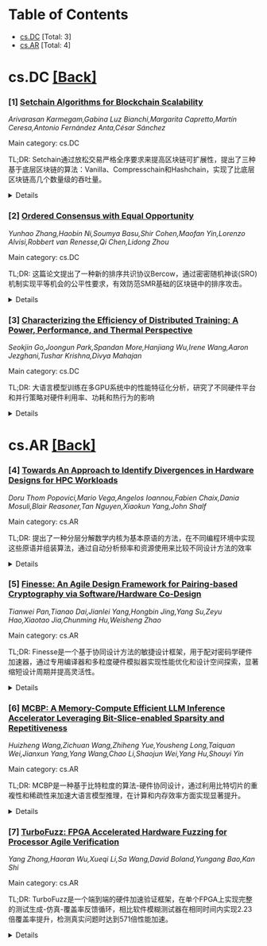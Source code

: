 <div id=toc></div>

# Table of Contents

- [cs.DC](#cs.DC) [Total: 3]
- [cs.AR](#cs.AR) [Total: 4]


<div id='cs.DC'></div>

# cs.DC [[Back]](#toc)

### [1] [Setchain Algorithms for Blockchain Scalability](https://arxiv.org/abs/2509.09795)
*Arivarasan Karmegam,Gabina Luz Bianchi,Margarita Capretto,Martín Ceresa,Antonio Fernández Anta,César Sánchez*

Main category: cs.DC

TL;DR: Setchain通过放松交易严格全序要求来提高区块链可扩展性，提出了三种基于底层区块链的算法：Vanilla、Compresschain和Hashchain，实现了比底层区块链高几个数量级的吞吐量。


<details>
  <summary>Details</summary>
Motivation: 解决区块链可扩展性问题，通过放松交易严格全序要求来提高吞吐量。

Method: 提出三种Setchain算法：Vanilla（基础实现）、Compresschain（批量压缩）和Hashchain（哈希批处理），基于CometBFT平台实现，使用epoch-proof机制确保安全性。

Result: 在4、7、10个服务器的集群测试中，Setchain算法达到比底层区块链高几个数量级的吞吐量，最终性延迟低于4秒。

Conclusion: Setchain算法通过放松排序要求有效提高了区块链的可扩展性，三种算法在不同场景下都有良好表现，Hashchain特别适合轻客户端应用。

Abstract: Setchain has been proposed to increase blockchain scalability by relaxing the
strict total order requirement among transactions. Setchain organizes elements
into a sequence of sets, referred to as epochs, so that elements within each
epoch are unordered. In this paper, we propose and evaluate three distinct
Setchain algorithms, that leverage an underlying block-based ledger. Vanilla is
a basic implementation that serves as a reference point. Compresschain
aggregates elements into batches, and compresses these batches before appending
them as epochs in the ledger. Hashchain converts batches into fixed-length
hashes which are appended as epochs in the ledger. This requires Hashchain to
use a distributed service to obtain the batch contents from its hash. To allow
light clients to safely interact with only one server, the proposed algorithms
maintain, as part of the Setchain, proofs for the epochs. An epoch-proof is the
hash of the epoch, cryptographically signed by a server. A client can verify
the correctness of an epoch with $f+1$ epoch-proofs (where $f$ is the maximum
number of Byzantine servers assumed). All three Setchain algorithms are
implemented on top of the CometBFT blockchain application platform. We
conducted performance evaluations across various configurations, using clusters
of four, seven, and ten servers. Our results show that the Setchain algorithms
reach orders of magnitude higher throughput than the underlying blockchain, and
achieve finality with latency below 4 seconds.

</details>


### [2] [Ordered Consensus with Equal Opportunity](https://arxiv.org/abs/2509.09868)
*Yunhao Zhang,Haobin Ni,Soumya Basu,Shir Cohen,Maofan Yin,Lorenzo Alvisi,Robbert van Renesse,Qi Chen,Lidong Zhou*

Main category: cs.DC

TL;DR: 这篇论文提出了一种新的排序共识协议Bercow，通过密密随机神谈(SRO)机制实现平等机会的公平性要求，有效防范SMR基础的区块链中的排序攻击。


<details>
  <summary>Details</summary>
Motivation: 传统状态机复制(SMR)协议对命令最终排序没有要求，但在区块链中排序致关金融奖励。虽然有排序共识来限制希腊节点影响，但实际中即使没有希腊节点，通过更快网络或更近距离等因素，某些客户仍可获得不公平优势。

Method: 提出扩展排序共识要求支持平等机会的公平性概念，并介绍了密密随机神谈(SRO)系统组件，能够以故障容错方式生成随机数。提出了基于信任硬件和阈值可验证随机函数的两种SRO设计，并在Bercow协议中实现。

Result: 开发了Bercow协议，能够在可配置因子范围内近似实现平等机会，有效减缓SMR基础区块链中的知名排序攻击。

Conclusion: 通过引入平等机会公平性概念和随机性机制，这项研究为SMR基础区块链提供了更公平的排序解决方案，能够在保持共识性能的同时有效应对实际中的排序欺诈问题。

Abstract: The specification of state machine replication (SMR) has no requirement on
the final total order of commands. In blockchains based on SMR, however, order
matters, since different orders could provide their clients with different
financial rewards. Ordered consensus augments the specification of SMR to
include specific guarantees on such order, with a focus on limiting the
influence of Byzantine nodes. Real-world ordering manipulations, however, can
and do happen even without Byzantine replicas, typically because of factors,
such as faster networks or closer proximity to the blockchain infrastructure,
that give some clients an unfair advantage. To address this challenge, this
paper proceeds to extend ordered consensus by requiring it to also support
equal opportunity, a concrete notion of fairness, widely adopted in social
sciences. Informally, equal opportunity requires that two candidates who,
according to a set of criteria deemed to be relevant, are equally qualified for
a position (in our case, a specific slot in the SMR total order), should have
an equal chance of landing it. We show how randomness can be leveraged to keep
bias in check, and, to this end, introduce the secret random oracle (SRO), a
system component that generates randomness in a fault-tolerant manner. We
describe two SRO designs based, respectively, on trusted hardware and threshold
verifiable random functions, and instantiate them in Bercow, a new ordered
consensus protocol that, by approximating equal opportunity up to within a
configurable factor, can effectively mitigate well-known ordering attacks in
SMR-based blockchains.

</details>


### [3] [Characterizing the Efficiency of Distributed Training: A Power, Performance, and Thermal Perspective](https://arxiv.org/abs/2509.10371)
*Seokjin Go,Joongun Park,Spandan More,Hanjiang Wu,Irene Wang,Aaron Jezghani,Tushar Krishna,Divya Mahajan*

Main category: cs.DC

TL;DR: 大语言模型训练在多GPU系统中的性能特征化分析，研究了不同硬件平台和并行策略对硬件利用率、功耗和热行为的影响


<details>
  <summary>Details</summary>
Motivation: 随着LLM训练负荷越来越超出单节点能力，需要深入理解这些模型在大规模多GPU系统中的行为特征

Method: 在NVIDIA H100/H200和AMD MI250 GPU平台上，对密集和稀疏模型进行综合性能分析，测试了张量并行、水线并行、数据并行和专家并行策略，评估激活重计算和计算-通信重叠等优化技术

Result: 发现性能不仅仅取决于硬件规模，调试好的少数高内存GPU系统在通信缚口情况下更优，某些并行组合导致带宽利用率低，过大微批量会导致功耗峰值和热限制问题

Conclusion: 训练性能由硬件、系统拓扑结构和模型执行之间的复杂交互决定，建议从系统和硬件设计方面进行优化以提升未来LLM系统的可扩展性和可靠性

Abstract: The rapid scaling of Large Language Models (LLMs) has pushed training
workloads far beyond the limits of single-node analysis, demanding a deeper
understanding of how these models behave across large-scale, multi-GPU systems.
In this paper, we present a comprehensive characterization of LLM training
across diverse real-world workloads and hardware platforms, including NVIDIA
H100/H200 and AMD MI250 GPUs. We analyze dense and sparse models under various
parallelism strategies -- tensor, pipeline, data, and expert -- and evaluate
their effects on hardware utilization, power consumption, and thermal behavior.
We further evaluate the effectiveness of optimizations such as activation
recomputation and compute-communication overlap. Our findings show that
performance is not determined solely by scaling hardware capacity. Scale-up
systems with fewer, higher-memory GPUs can outperform scale-out systems in
communication-bound regimes, but only under carefully tuned configurations; in
other cases, scale-out deployments achieve superior throughput. We also show
that certain parallelism combinations, such as tensor with pipeline, lead to
bandwidth underutilization due to inefficient data chunking, while increasing
microbatch sizes beyond a certain point induces bursty execution and peak power
excursions that worsen thermal throttling. These insights reveal how training
performance is shaped by complex interactions between hardware, system
topology, and model execution. We conclude by offering recommendations for
system and hardware design to improve the scalability and reliability of future
LLM systems and workloads. The source code of this project is available at
https://github.com/sitar-lab/CharLLM-PPT.

</details>


<div id='cs.AR'></div>

# cs.AR [[Back]](#toc)

### [4] [Towards An Approach to Identify Divergences in Hardware Designs for HPC Workloads](https://arxiv.org/abs/2509.09774)
*Doru Thom Popovici,Mario Vega,Angelos Ioannou,Fabien Chaix,Dania Mosuli,Blair Reasoner,Tan Nguyen,Xiaokun Yang,John Shalf*

Main category: cs.AR

TL;DR: 提出了一种分层分解数学内核为基本原语的方法，在不同编程环境中实现这些原语并组装算法，通过自动分析频率和资源使用来比较不同设计方法的效率


<details>
  <summary>Details</summary>
Motivation: 传统硬件加速器开发需要低层Verilog编程和大量手动优化，现有高级设计工具生成的硬件可能不如专家设计优化，需要理解效率差距的来源

Method: 将数学内核（傅里叶变换、矩阵乘法、QR分解等）分层分解为通用构建块/原语，在不同编程环境中实现这些原语并组装算法，采用自动化方法分析可达频率和所需资源

Result: 通过在各个层级进行实验，提供了设计间更公平的比较，并为工具开发者和硬件设计者提供了改进实践的指导

Conclusion: 该方法有助于识别不同设计方法中的效率差距，为硬件设计工具和方法的改进提供有价值的见解

Abstract: Developing efficient hardware accelerators for mathematical kernels used in
scientific applications and machine learning has traditionally been a
labor-intensive task. These accelerators typically require low-level
programming in Verilog or other hardware description languages, along with
significant manual optimization effort. Recently, to alleviate this challenge,
high-level hardware design tools like Chisel and High-Level Synthesis have
emerged. However, as with any compiler, some of the generated hardware may be
suboptimal compared to expert-crafted designs. Understanding where these
inefficiencies arise is crucial, as it provides valuable insights for both
users and tool developers. In this paper, we propose a methodology to
hierarchically decompose mathematical kernels - such as Fourier transforms,
matrix multiplication, and QR factorization - into a set of common building
blocks or primitives. Then the primitives are implemented in the different
programming environments, and the larger algorithms get assembled. Furthermore,
we employ an automatic approach to investigate the achievable frequency and
required resources. Performing this experimentation at each level will provide
fairer comparisons between designs and offer guidance for both tool developers
and hardware designers to adopt better practices.

</details>


### [5] [Finesse: An Agile Design Framework for Pairing-based Cryptography via Software/Hardware Co-Design](https://arxiv.org/abs/2509.10051)
*Tianwei Pan,Tianao Dai,Jianlei Yang,Hongbin Jing,Yang Su,Zeyu Hao,Xiaotao Jia,Chunming Hu,Weisheng Zhao*

Main category: cs.AR

TL;DR: Finesse是一个基于协同设计方法的敏捷设计框架，用于配对密码学硬件加速器，通过专用编译器和多粒度硬件模拟器实现性能优化和设计空间探索，显著缩短设计周期并提高灵活性。


<details>
  <summary>Details</summary>
Motivation: 传统配对密码学加速器设计方法面临设计周期长、性能与灵活性难以平衡、架构探索支持不足等挑战，需要新的敏捷设计框架来解决这些问题。

Method: 采用协同设计方法，结合专用编译器和多粒度硬件模拟器进行协同优化循环，采用模块化设计流程和通用抽象来支持不同曲线族和硬件架构。

Result: 编译时间缩短至分钟级，在流行曲线上实现34倍吞吐量提升和6.2倍面积效率提升，相比非灵活ASIC设计也有3倍吞吐量和3.2倍面积效率优势。

Conclusion: Finesse框架成功解决了配对密码学加速器设计中的关键挑战，提供了灵活性、高效性和快速原型设计能力，显著优于现有框架和ASIC设计。

Abstract: Pairing-based cryptography (PBC) is crucial in modern cryptographic
applications. With the rapid advancement of adversarial research and the
growing diversity of application requirements, PBC accelerators need regular
updates in algorithms, parameter configurations, and hardware design. However,
traditional design methodologies face significant challenges, including
prolonged design cycles, difficulties in balancing performance and flexibility,
and insufficient support for potential architectural exploration.
  To address these challenges, we introduce Finesse, an agile design framework
based on co-design methodology. Finesse leverages a co-optimization cycle
driven by a specialized compiler and a multi-granularity hardware simulator,
enabling both optimized performance metrics and effective design space
exploration. Furthermore, Finesse adopts a modular design flow to significantly
shorten design cycles, while its versatile abstraction ensures flexibility
across various curve families and hardware architectures.
  Finesse offers flexibility, efficiency, and rapid prototyping, comparing with
previous frameworks. With compilation times reduced to minutes, Finesse enables
faster iteration cycles and streamlined hardware-software co-design.
Experiments on popular curves demonstrate its effectiveness, achieving
$34\times$ improvement in throughput and $6.2\times$ increase in area
efficiency compared to previous flexible frameworks, while outperforming
state-of-the-art non-flexible ASIC designs with a $3\times$ gain in throughput
and $3.2\times$ improvement in area efficiency.

</details>


### [6] [MCBP: A Memory-Compute Efficient LLM Inference Accelerator Leveraging Bit-Slice-enabled Sparsity and Repetitiveness](https://arxiv.org/abs/2509.10372)
*Huizheng Wang,Zichuan Wang,Zhiheng Yue,Yousheng Long,Taiquan Wei,Jianxun Yang,Yang Wang,Chao Li,Shaojun Wei,Yang Hu,Shouyi Yin*

Main category: cs.AR

TL;DR: MCBP是一种基于比特粒度的算法-硬件协同设计，通过利用比特切片的重複性和稀疏性来加速大语言模型推理，在计算和内存效率方面实现显著提升。


<details>
  <summary>Details</summary>
Motivation: 大语言模型在推理时面临GEMM操作、权重访问和KV缓存访问的低效问题，现有Transformer加速器难以同时优化计算和内存效率，需要一种更精细粒度的协同优化方案。

Method: 提出三种关键技术：1) BS重複性启用的计算减少(BRCR) - 通过比特切片向量间的冗余消除GEMM计算；2) BS稀疏性启用的两态编码(BSTC) - 利用高位比特切片权重中的稀疏性减少权重访问；3) 比特粒度渐进预测(BGPP) - 基于提前终止的比特粒度预测减少KV缓存访问。

Result: 在26个基准测试中，MCBP相比Nvidia A100 GPU实现9.43倍加速和31.1倍能效提升；相比SOTA Transformer加速器Spatten、FACT和SOFA，分别实现35倍、5.2倍和3.2倍的节能效果。

Conclusion: MCBP通过比特粒度的计算-内存高效协同设计，有效解决了LLM推理中的计算和内存瓶颈问题，为实时场景下的大语言模型推理提供了高效的加速解决方案。

Abstract: Large language models (LLMs) face significant inference latency due to
inefficiencies in GEMM operations, weight access, and KV cache access,
especially in real-time scenarios. This highlights the need for a versatile
compute-memory efficient accelerator. Unfortunately, existing Transformer
accelerators struggle to address both aspects simultaneously, as they focus on
value-level processing, missing fine-grained opportunities to optimize
computation and memory collaboratively. This paper introduces MCBP, a
bit-grained compute-memory efficient algorithm-hardware co-design that
leverages bit-slice (BS) enabled repetitiveness and sparsity to accelerate LLM
inference. MCBP features three key innovations: 1) BS-repetitiveness-enabled
computation reduction (BRCR), which eliminates redundant GEMM computations via
leveraging redundancy hidden among BS vectors; 2) BS-sparsity-enabled two-state
coding (BSTC), which reduces weight access via exploiting significant sparsity
in high-order bit-slice weight; 3) Bit-grained progressive prediction (BGPP),
which reduces KV cache access by leveraging early-termination-based bit-grained
prediction. These techniques, supported by custom accelerator designs,
effectively alleviate the burden in GEMM, weight access, and KV cache access.
Extensive experiments on 26 benchmarks show that MCBP achieves 9.43x speed up
and 31.1x higher energy efficiency than Nvidia A100 GPU. Compared to SOTA
Transformer accelerators, MCBP achieves 35x, 5.2x and 3.2x energy saving than
Spatten, FACT and SOFA, respectively.

</details>


### [7] [TurboFuzz: FPGA Accelerated Hardware Fuzzing for Processor Agile Verification](https://arxiv.org/abs/2509.10400)
*Yang Zhong,Haoran Wu,Xueqi Li,Sa Wang,David Boland,Yungang Bao,Kan Shi*

Main category: cs.AR

TL;DR: TurboFuzz是一个端到端的硬件加速验证框架，在单个FPGA上实现完整的测试生成-仿真-覆盖率反馈循环，相比软件模糊测试器在相同时间内实现2.23倍覆盖率提升，检测真实问题时达到571倍性能加速。


<details>
  <summary>Details</summary>
Motivation: 现代处理器设计复杂性增加和RISC-V等新ISA的出现，需要更敏捷高效的验证方法。传统仿真方法性能差、测试用例质量不足，硬件加速方案存在通信开销大、测试模式生成效率低等问题。

Method: 在单个FPGA上实现完整的测试生成-仿真-覆盖率反馈循环，通过优化的测试用例控制流、高效的种子间调度和混合模糊器集成来提高测试质量和执行效率，采用反馈驱动的生成机制加速覆盖率收敛。

Result: 在相同时间预算内比软件模糊测试器多收集2.23倍覆盖率，检测真实问题时达到571倍性能加速，同时保持完全的可视化和调试能力，面积开销适中。

Conclusion: TurboFuzz提供了一个高效的硬件加速验证解决方案，显著提升了处理器验证的覆盖率和性能，同时保持了良好的调试能力。

Abstract: Verification is a critical process for ensuring the correctness of modern
processors. The increasing complexity of processor designs and the emergence of
new instruction set architectures (ISAs) like RISC-V have created demands for
more agile and efficient verification methodologies, particularly regarding
verification efficiency and faster coverage convergence. While simulation-based
approaches now attempt to incorporate advanced software testing techniques such
as fuzzing to improve coverage, they face significant limitations when applied
to processor verification, notably poor performance and inadequate test case
quality. Hardware-accelerated solutions using FPGA or ASIC platforms have tried
to address these issues, yet they struggle with challenges including host-FPGA
communication overhead, inefficient test pattern generation, and suboptimal
implementation of the entire multi-step verification process.
  In this paper, we present TurboFuzz, an end-to-end hardware-accelerated
verification framework that implements the entire Test
Generation-Simulation-Coverage Feedback loop on a single FPGA for modern
processor verification. TurboFuzz enhances test quality through optimized test
case (seed) control flow, efficient inter-seed scheduling, and hybrid fuzzer
integration, thereby improving coverage and execution efficiency. Additionally,
it employs a feedback-driven generation mechanism to accelerate coverage
convergence. Experimental results show that TurboFuzz achieves up to 2.23x more
coverage collection than software-based fuzzers within the same time budget,
and up to 571x performance speedup when detecting real-world issues, while
maintaining full visibility and debugging capabilities with moderate area
overhead.

</details>
